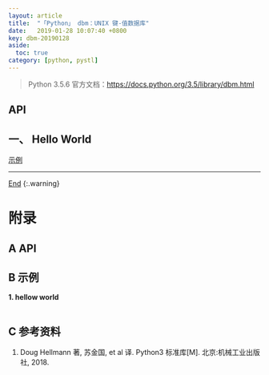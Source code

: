 ```yaml
---
layout: article
title:  "「Python」 dbm：UNIX 键-值数据库"
date:   2019-01-28 10:07:40 +0800
key: dbm-20190128
aside:
  toc: true
category: [python, pystl]
---
```

<span id='head'></span>  

> Python 3.5.6 官方文档：<https://docs.python.org/3.5/library/dbm.html>  

## API

## 一、 Hello World
[示例](#hellow_world)  



-------------------  
[End](#head)
{:.warning}  



# 附录
## A API


## B 示例
<span id="hellow_world">**1. hellow world**</span>  


```python

```

## C 参考资料
1. Doug Hellmann 著, 苏金国, et al 译. Python3 标准库[M]. 北京:机械工业出版社, 2018.
